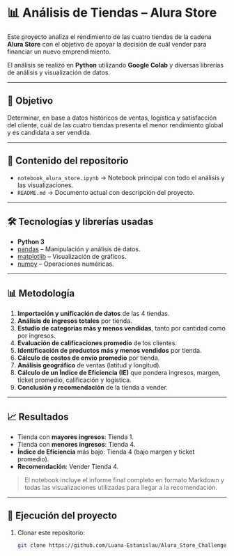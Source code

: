 # 📊 Análisis de Tiendas – Alura Store

Este proyecto analiza el rendimiento de las cuatro tiendas de la cadena **Alura Store** con el objetivo de apoyar la decisión de cuál vender para financiar un nuevo emprendimiento.  

El análisis se realizó en **Python** utilizando **Google Colab** y diversas librerías de análisis y visualización de datos.

---

## 🎯 Objetivo

Determinar, en base a datos históricos de ventas, logística y satisfacción del cliente, cuál de las cuatro tiendas presenta el menor rendimiento global y es candidata a ser vendida.

---

## 📂 Contenido del repositorio

- `notebook_alura_store.ipynb` → Notebook principal con todo el análisis y las visualizaciones.
- `README.md` → Documento actual con descripción del proyecto.

---

## 🛠️ Tecnologías y librerías usadas

- **Python 3**
- [pandas](https://pandas.pydata.org/) – Manipulación y análisis de datos.
- [matplotlib](https://matplotlib.org/) – Visualización de gráficos.
- [numpy](https://numpy.org/) – Operaciones numéricas.

---

## 📊 Metodología

1. **Importación y unificación de datos** de las 4 tiendas.
2. **Análisis de ingresos totales** por tienda.
3. **Estudio de categorías más y menos vendidas**, tanto por cantidad como por ingresos.
4. **Evaluación de calificaciones promedio** de los clientes.
5. **Identificación de productos más y menos vendidos** por tienda.
6. **Cálculo de costos de envío promedio** por tienda.
7. **Análisis geográfico** de ventas (latitud y longitud).
8. **Cálculo de un Índice de Eficiencia (IE)** que pondera ingresos, margen, ticket promedio, calificación y logística.
9. **Conclusión y recomendación** de la tienda a vender.

---

## 📈 Resultados

- Tienda con **mayores ingresos**: Tienda 1.
- Tienda con **menores ingresos**: Tienda 4.
- **Índice de Eficiencia** más bajo: Tienda 4 (bajo margen y ticket promedio).
- **Recomendación**: Vender Tienda 4.

> El notebook incluye el informe final completo en formato Markdown y todas las visualizaciones utilizadas para llegar a la recomendación.

---

## 🚀 Ejecución del proyecto

1. Clonar este repositorio:
   ```bash
   git clone https://github.com/Luana-Estanislau/Alura_Store_Challenge.git
